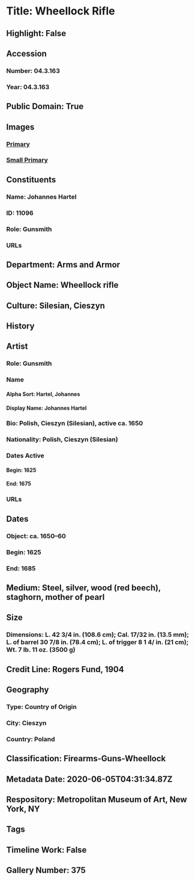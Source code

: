 # Title: Wheellock Rifle
## Highlight: False
## Accession
### Number: 04.3.163
### Year: 04.3.163
## Public Domain: True
## Images
### [Primary](https://images.metmuseum.org/CRDImages/aa/original/sfrl04.3.163_213971.jpg)
### [Small Primary](https://images.metmuseum.org/CRDImages/aa/web-large/sfrl04.3.163_213971.jpg)
## Constituents
### Name: Johannes Hartel
### ID: 11096
### Role: Gunsmith
### URLs
## Department: Arms and Armor
## Object Name: Wheellock rifle
## Culture: Silesian, Cieszyn
## History
## Artist
### Role: Gunsmith
### Name
#### Alpha Sort: Hartel, Johannes
#### Display Name: Johannes Hartel
### Bio: Polish, Cieszyn (Silesian), active ca. 1650
### Nationality: Polish, Cieszyn (Silesian)
### Dates Active
#### Begin: 1625
#### End: 1675
### URLs
## Dates
### Object: ca. 1650–60
### Begin: 1625
### End: 1685
## Medium: Steel, silver, wood (red beech), staghorn, mother of pearl
## Size
### Dimensions: L. 42 3/4 in. (108.6 cm); Cal. 17/32 in. (13.5 mm); L. of barrel 30 7/8 in. (78.4 cm);  L. of trigger 8 1 4/ in. (21 cm); Wt. 7 lb. 11 oz. (3500 g)
## Credit Line: Rogers Fund, 1904
## Geography
### Type: Country of Origin
### City: Cieszyn
### Country: Poland
## Classification: Firearms-Guns-Wheellock
## Metadata Date: 2020-06-05T04:31:34.87Z
## Respository: Metropolitan Museum of Art, New York, NY
## Tags
## Timeline Work: False
## Gallery Number: 375